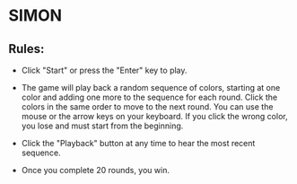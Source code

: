 # SIMON

## Rules:

* Click "Start" or press the "Enter" key to play.

* The game will play back a random sequence of colors, starting at one color and adding one more to the sequence for each round. Click the colors in the same order to move to the next round.  You can use the mouse or the arrow keys on your keyboard.  If you click the wrong color, you lose and must start from the beginning.

* Click the "Playback" button at any time to hear the most recent sequence.

* Once you complete 20 rounds, you win.  

